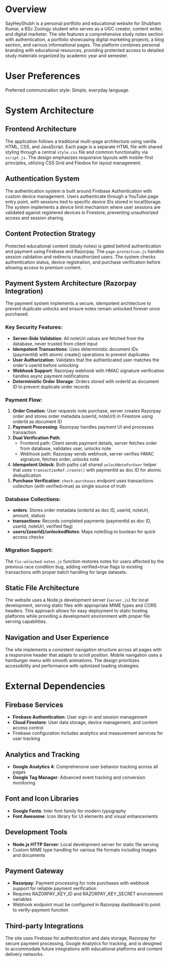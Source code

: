 # Overview

SayHeyShubh is a personal portfolio and educational website for Shubham Kumar, a BSc Zoology student who serves as a UGC creator, content writer, and digital marketer. The site features a comprehensive study notes section with authentication, a portfolio showcasing digital marketing projects, a blog section, and various informational pages. The platform combines personal branding with educational resources, providing protected access to detailed study materials organized by academic year and semester.

# User Preferences

Preferred communication style: Simple, everyday language.

# System Architecture

## Frontend Architecture
The application follows a traditional multi-page architecture using vanilla HTML, CSS, and JavaScript. Each page is a separate HTML file with shared styling through a central `style.css` file and common functionality via `script.js`. The design emphasizes responsive layouts with mobile-first principles, utilizing CSS Grid and Flexbox for layout management.

## Authentication System
The authentication system is built around Firebase Authentication with custom device management. Users authenticate through a YouTube page entry point, with sessions tied to specific device IDs stored in localStorage. The system implements a device limit mechanism where user sessions are validated against registered devices in Firestore, preventing unauthorized access and session sharing.

## Content Protection Strategy
Protected educational content (study notes) is gated behind authentication and payment using Firebase and Razorpay. The `page-protection.js` handles session validation and redirects unauthorized users. The system checks authentication status, device registration, and purchase verification before allowing access to premium content.

## Payment System Architecture (Razorpay Integration)
The payment system implements a secure, idempotent architecture to prevent duplicate unlocks and ensure notes remain unlocked forever once purchased.

### Key Security Features:
- **Server-Side Validation**: All noteUrl values are fetched from the database, never trusted from client input
- **Idempotent Transactions**: Uses deterministic document IDs (paymentId) with atomic create() operations to prevent duplicates
- **User Authorization**: Validates that the authenticated user matches the order's userId before unlocking
- **Webhook Support**: Razorpay webhook with HMAC signature verification handles async payment notifications
- **Deterministic Order Storage**: Orders stored with orderId as document ID to prevent duplicate order records

### Payment Flow:
1. **Order Creation**: User requests note purchase, server creates Razorpay order and stores order metadata (userId, noteUrl) in Firestore using orderId as document ID
2. **Payment Processing**: Razorpay handles payment UI and processes transaction
3. **Dual Verification Path**: 
   - Frontend path: Client sends payment details, server fetches order from database, validates user, unlocks note
   - Webhook path: Razorpay sends webhook, server verifies HMAC signature, fetches order, unlocks note
4. **Idempotent Unlock**: Both paths call shared `unlockNoteForUser` helper that uses `transactionRef.create()` with paymentId as doc ID for atomic deduplication
5. **Purchase Verification**: `check-purchases` endpoint uses transactions collection (with verified=true) as single source of truth

### Database Collections:
- **orders**: Stores order metadata (orderId as doc ID, userId, noteUrl, amount, status)
- **transactions**: Records completed payments (paymentId as doc ID, userId, noteUrl, verified flag)
- **users/{userId}/unlockedNotes**: Maps noteSlug to boolean for quick access checks

### Migration Support:
The `fix-unlocked-notes.js` function restores notes for users affected by the previous race condition bug, adding verified=true flags to existing transactions with proper batch handling for large datasets.

## Static File Architecture
The website uses a Node.js development server (`server.js`) for local development, serving static files with appropriate MIME types and CORS headers. This approach allows for easy deployment to static hosting platforms while providing a development environment with proper file serving capabilities.

## Navigation and User Experience
The site implements a consistent navigation structure across all pages with a responsive header that adapts to scroll position. Mobile navigation uses a hamburger menu with smooth animations. The design prioritizes accessibility and performance with optimized loading strategies.

# External Dependencies

## Firebase Services
- **Firebase Authentication**: User sign-in and session management
- **Cloud Firestore**: User data storage, device management, and content access control
- Firebase configuration includes analytics and measurement services for user tracking

## Analytics and Tracking
- **Google Analytics 4**: Comprehensive user behavior tracking across all pages
- **Google Tag Manager**: Advanced event tracking and conversion monitoring

## Font and Icon Libraries
- **Google Fonts**: Inter font family for modern typography
- **Font Awesome**: Icon library for UI elements and visual enhancements

## Development Tools
- **Node.js HTTP Server**: Local development server for static file serving
- Custom MIME type handling for various file formats including images and documents

## Payment Gateway
- **Razorpay**: Payment processing for note purchases with webhook support for reliable payment verification
- Requires RAZORPAY_KEY_ID and RAZORPAY_KEY_SECRET environment variables
- Webhook endpoint must be configured in Razorpay dashboard to point to verify-payment function

## Third-party Integrations
The site uses Firebase for authentication and data storage, Razorpay for secure payment processing, Google Analytics for tracking, and is designed to accommodate future integrations with educational platforms and content delivery networks.